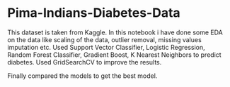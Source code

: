 # Pima-Indians-Diabetes-Data

This dataset is taken from Kaggle.
In this notebook i have done some EDA on the data like scaling of the data, outlier removal, missing values imputation etc.
Used Support Vector Classifier, Logistic Regression, Random Forest Classifier, Gradient Boost, K Nearest Neighbors to predict diabetes.
Used GridSearchCV to improve the results.

Finally compared the models to get the best model.
